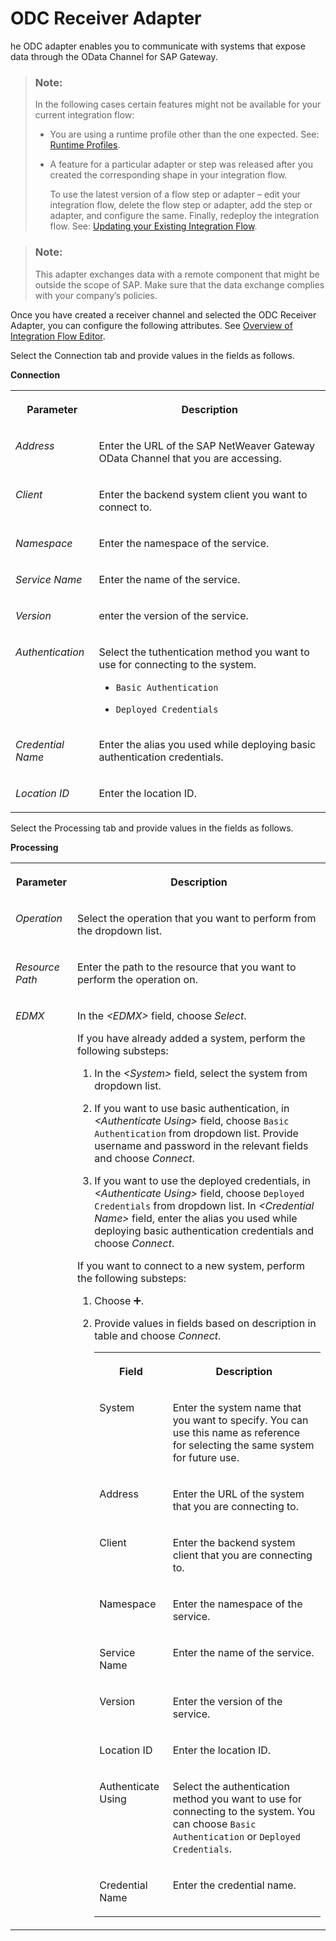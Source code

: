 <!-- loio3cdbc29ca2b641738513ab8665bab9fd -->

<link rel="stylesheet" type="text/css" href="../css/sap-icons.css"/>

# ODC Receiver Adapter

he ODC adapter enables you to communicate with systems that expose data through the OData Channel for SAP Gateway.

> ### Note:  
> In the following cases certain features might not be available for your current integration flow:
> 
> -   You are using a runtime profile other than the one expected. See: [Runtime Profiles](../IntegrationSettings/runtime-profiles-8007daa.md).
> 
> -   A feature for a particular adapter or step was released after you created the corresponding shape in your integration flow.
> 
>     To use the latest version of a flow step or adapter – edit your integration flow, delete the flow step or adapter, add the step or adapter, and configure the same. Finally, redeploy the integration flow. See: [Updating your Existing Integration Flow](updating-your-existing-integration-flow-1f9e879.md).

> ### Note:  
> This adapter exchanges data with a remote component that might be outside the scope of SAP. Make sure that the data exchange complies with your company’s policies.

Once you have created a receiver channel and selected the ODC Receiver Adapter, you can configure the following attributes. See [Overview of Integration Flow Editor](overview-of-integration-flow-editor-db10beb.md).

Select the Connection tab and provide values in the fields as follows.

**Connection**


<table>
<tr>
<th valign="top">

Parameter

</th>
<th valign="top">

Description

</th>
</tr>
<tr>
<td valign="top">

*Address*

</td>
<td valign="top">

Enter the URL of the SAP NetWeaver Gateway OData Channel that you are accessing.

</td>
</tr>
<tr>
<td valign="top">

*Client*

</td>
<td valign="top">

Enter the backend system client you want to connect to.

</td>
</tr>
<tr>
<td valign="top">

*Namespace*

</td>
<td valign="top">

Enter the namespace of the service.

</td>
</tr>
<tr>
<td valign="top">

*Service Name*

</td>
<td valign="top">

Enter the name of the service.

</td>
</tr>
<tr>
<td valign="top">

*Version*

</td>
<td valign="top">

enter the version of the service.

</td>
</tr>
<tr>
<td valign="top">

*Authentication*

</td>
<td valign="top">

Select the tuthentication method you want to use for connecting to the system.

-   `Basic Authentication`

-   `Deployed Credentials`




</td>
</tr>
<tr>
<td valign="top">

*Credential Name*

</td>
<td valign="top">

Enter the alias you used while deploying basic authentication credentials.

</td>
</tr>
<tr>
<td valign="top">

*Location ID*

</td>
<td valign="top">

Enter the location ID.

</td>
</tr>
</table>

Select the Processing tab and provide values in the fields as follows.

**Processing**


<table>
<tr>
<th valign="top">

Parameter

</th>
<th valign="top">

Description

</th>
</tr>
<tr>
<td valign="top">

*Operation*

</td>
<td valign="top">

Select the operation that you want to perform from the dropdown list.

</td>
</tr>
<tr>
<td valign="top">

*Resource Path*

</td>
<td valign="top">

Enter the path to the resource that you want to perform the operation on.

</td>
</tr>
<tr>
<td valign="top">

*EDMX*

</td>
<td valign="top">

In the *<EDMX\>* field, choose *Select*.

If you have already added a system, perform the following substeps:

1.  In the *<System\>* field, select the system from dropdown list.

2.  If you want to use basic authentication, in *<Authenticate Using\>* field, choose `Basic Authentication` from dropdown list. Provide username and password in the relevant fields and choose *Connect*.

3.  If you want to use the deployed credentials, in *<Authenticate Using\>* field, choose `Deployed Credentials` from dropdown list. In *<Credential Name\>* field, enter the alias you used while deploying basic authentication credentials and choose *Connect*.


If you want to connect to a new system, perform the following substeps:

1.  Choose :heavy_plus_sign:.

2.  Provide values in fields based on description in table and choose *Connect*.


    <table>
    <tr>
    <th valign="top">

    Field
    
    </th>
    <th valign="top">

    Description
    
    </th>
    </tr>
    <tr>
    <td valign="top">
    
    System
    
    </td>
    <td valign="top">
    
    Enter the system name that you want to specify. You can use this name as reference for selecting the same system for future use.
    
    </td>
    </tr>
    <tr>
    <td valign="top">
    
    Address
    
    </td>
    <td valign="top">
    
    Enter the URL of the system that you are connecting to.
    
    </td>
    </tr>
    <tr>
    <td valign="top">
    
    Client
    
    </td>
    <td valign="top">
    
    Enter the backend system client that you are connecting to.
    
    </td>
    </tr>
    <tr>
    <td valign="top">
    
    Namespace
    
    </td>
    <td valign="top">
    
    Enter the namespace of the service.
    
    </td>
    </tr>
    <tr>
    <td valign="top">
    
    Service Name
    
    </td>
    <td valign="top">
    
    Enter the name of the service.
    
    </td>
    </tr>
    <tr>
    <td valign="top">
    
    Version
    
    </td>
    <td valign="top">
    
    Enter the version of the service.
    
    </td>
    </tr>
    <tr>
    <td valign="top">
    
    Location ID
    
    </td>
    <td valign="top">
    
    Enter the location ID.
    
    </td>
    </tr>
    <tr>
    <td valign="top">
    
    Authenticate Using
    
    </td>
    <td valign="top">
    
    Select the authentication method you want to use for connecting to the system. You can choose `Basic Authentication` or `Deployed Credentials`.
    
    </td>
    </tr>
    <tr>
    <td valign="top">
    
    Credential Name
    
    </td>
    <td valign="top">
    
    Enter the credential name.
    
    </td>
    </tr>
    </table>
    



</td>
</tr>
</table>

